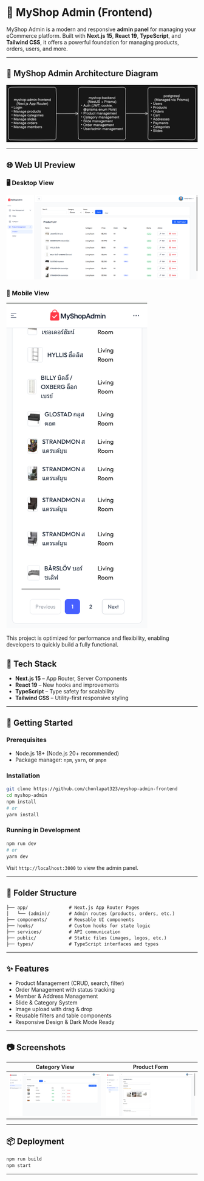 # 🛒 MyShop Admin (Frontend)

MyShop Admin is a modern and responsive **admin panel** for managing your eCommerce platform. Built with **Next.js 15**, **React 19**, **TypeScript**, and **Tailwind CSS**, it offers a powerful foundation for managing products, orders, users, and more.

---

## 🧩 MyShop Admin Architecture Diagram

<img src="public/images/screenshot/diagram.svg" alt="Architecture Diagram" width="800"/>

---

## 🌐 Web UI Preview

### 🖥 Desktop View

![MyShop Admin Preview](public/images/screenshot/1.png)

### 📱 Mobile View

![MyShop Admin Preview](public/images/screenshot/m1.png)

This project is optimized for performance and flexibility, enabling developers to quickly build a fully functional.

## 🔧 Tech Stack

- **Next.js 15** – App Router, Server Components
- **React 19** – New hooks and improvements
- **TypeScript** – Type safety for scalability
- **Tailwind CSS** – Utility-first responsive styling

---

## 🚀 Getting Started

### Prerequisites

- Node.js 18+ (Node.js 20+ recommended)
- Package manager: `npm`, `yarn`, or `pnpm`

### Installation

```bash
git clone https://github.com/chonlapat323/myshop-admin-frontend
cd myshop-admin
npm install
# or
yarn install
```

### Running in Development

```bash
npm run dev
# or
yarn dev
```

Visit `http://localhost:3000` to view the admin panel.

---

## 📁 Folder Structure

```
├── app/               # Next.js App Router Pages
│   └── (admin)/       # Admin routes (products, orders, etc.)
├── components/        # Reusable UI components
├── hooks/             # Custom hooks for state logic
├── services/          # API communication
├── public/            # Static files (images, logos, etc.)
├── types/             # TypeScript interfaces and types
```

---

## ✨ Features

- Product Management (CRUD, search, filter)
- Order Management with status tracking
- Member & Address Management
- Slide & Category System
- Image upload with drag & drop
- Reusable filters and table components
- Responsive Design & Dark Mode Ready

---

## 📷 Screenshots

| Category View                                   | Product Form                                   |
| ----------------------------------------------- | ---------------------------------------------- |
| ![](public/images/screenshot/category-list.png) | ![](public/images/screenshot/product-form.png) |

---

## 📦 Deployment

```bash
npm run build
npm start
```

---
